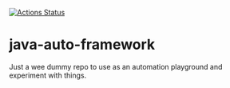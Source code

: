 [![Actions Status](https://github.com/KrisGj/java-auto-framework/workflows/tests/badge.svg)](https://github.com/KrisGj/java-auto-framework/actions)

# java-auto-framework
Just a wee dummy repo to use as an automation playground and experiment with things.
